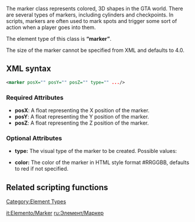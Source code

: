 The marker class represents colored, 3D shapes in the GTA world. There are several types of markers, including cylinders and checkpoints. In scripts, markers are often used to mark spots and trigger some sort of action when a player goes into them.

The element type of this class is **“marker”**.

The size of the marker cannot be specified from XML and defaults to 4.0.

XML syntax
----------

``` xml
<marker posX="" posY="" posZ="" type="" .../>
```

### Required Attributes

-   **posX**: A float representing the X position of the marker.
-   **posY**: A float representing the Y position of the marker.
-   **posZ**: A float representing the Z position of the marker.

### Optional Attributes

-   **type:** The visual type of the marker to be created. Possible values:

-   **color:** The color of the marker in HTML style format \#RRGGBB, defaults to red if not specified.

Related scripting functions
---------------------------

[Category:Element Types](/docs/category-element_types.md "wikilink")

[it:Elemento/Marker](/docs/it-elemento/marker.md "wikilink") [ru:Элемент/Маркер](/docs/ru-Элемент/Маркер.md "wikilink")
